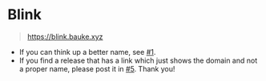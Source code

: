 # Blink

> https://blink.bauke.xyz

* If you can think up a better name, see [#1](https://github.com/Bauke/blink/issues/1).
* If you find a release that has a link which just shows the domain and not a proper name, please post it in [#5](https://github.com/Bauke/blink/issues/5). Thank you!
